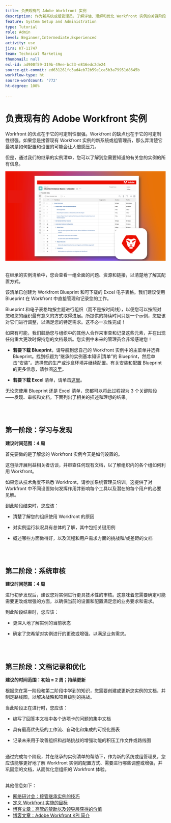 ```yaml
---
title: 负责现有的 Adobe Workfront 实例
description: 作为新系统或组管理员，了解评估、理解和优化 Workfront 实例的关键阶段。
feature: System Setup and Administration
type: Tutorial
role: Admin
level: Beginner,Intermediate,Experienced
activity: use
jira: KT-11747
team: Technical Marketing
thumbnail: null
exl-id: ad900f59-319b-49ee-bc23-e816edc2de24
source-git-commit: ed631261fc3ad4eb72b59e1ca5b3a79951d8645b
workflow-type: ht
source-wordcount: '772'
ht-degree: 100%

---
```


# 负责现有的 Adobe Workfront 实例

Workfront 的优点在于它的可定制性很强。Workfront 的缺点也在于它的可定制性很强。如果您是接管现有 Workfront 实例的新系统或组管理员，那么弄清楚它最初是如何配置和设置的可能会让人倍感压力。

但是，通过我们的继承的实例清单，您可以了解到您需要知道的有关您的实例的所有信息。

![继承的实例清单图像](assets/wf-inherited-instance-image.png)
<br></br>

在继承的实例清单中，您会查看一组全面的问题、资源和链接，以清楚地了解其配置方式。

该清单已创建为 Workfront Blueprint 和可下载的 Excel 电子表格。我们建议使用 Blueprint 在 Workfront 中直接管理和记录您的工作。

Blueprint 和电子表格均按主题进行组织（而不是按时间线），以便您可以按照对您和您的组织最有意义的方式取得进展。所提供的持续时间只是一个示例，您应该对它们进行调整，以满足您的特定需求。这不必一次性完成！

如果有可能，我们鼓励您与组织中的其他人合作来审查和记录这些元素，并在出现任何重大更改时保持您的文档最新。您实例中未来的管理员会非常感谢您！

* <b>若要下载 Blueprint</b>，请导航到您自己的 Workfront 实例中的主菜单并选择 Blueprint。找到标题为“继承的实例基本知识|清单”的 Blueprint，然后单击“安装”。选择您的生产或沙盒环境并继续配置。有关安装和配置 Blueprint 的更多信息，请参阅[这里](https://experienceleague.adobe.com/docs/workfront/using/administration-and-setup/blueprints/blueprints-install.html?lang=zh-Hans)。

* <b>若要下载 Excel </b>清单，请单击[这里](assets/adobe-workfront-system-admin-playbook-inherited-instance.xlsx)。

无论您使用 Blueprint 还是 Excel 清单，您都可以将此过程视为 3 个关键阶段——发现、审核和文档。下面列出了相关的描述和理想的结果。

<br>
</br>

## 第一阶段：学习与发现

<b>建议时间范围：4 周</b>

首先要做的是了解您的 Workfront 实例今天是如何设置的。

这包括开展利益相关者访谈，并审查任何现有文档，以了解组织内的各个组如何利用 Workfront。

如果您从技术角度不熟悉 Workfront，请参加系统管理员培训。这提供了对 Workfront 中不同设置如何发挥作用并影响每个工具以及潜在的每个用户的必要见解。

到此阶段结束时，您应该：

* 清楚了解您的组织使用 Workfront 的原因

* 对实例运行状况具有总体的了解，其中包括关键用例

* 概述哪些方面做得好，以及流程和用户需求方面的挑战和/或差距的文档
<br>
</br>

## 第二阶段：系统审核

<b>建议时间范围：4 周</b>

进行初步发现后，建议您对实例进行更具技术性的审核。这意味着您需要确定可能需要更改或增强的方面，以确保当前的设置和配置满足您的业务要求和需求。

到此阶段结束时，您应该：

* 更深入地了解实例的当前状态

* 确定了您希望对实例进行的更改或增强，以满足业务需求。
<br>
</br>

## 第三阶段：文档记录和优化

<b>建议的时间范围：初始 = 2 周；持续更新</b>

根据您在第一阶段和第二阶段中学到的知识，您需要创建或更新您实例的文档，并制定路线图，以解决战略和项目级别的挑战。

当此阶段正在进行时，您应该：

* 编写了回答本文档中各个选项卡的问题的集中文档

* 具有最高优先级的工作流、自动化和集成的可视化图表

* 记录未来用于改善组织和战略挑战的增强功能的积压工作文件或路线图

<br>
通过完成每个阶段，并在继承的实例清单的帮助下，作为新的系统或组管理员，您应该能够更好地了解 Workfront 实例的配置方式、需要进行哪些调整或增强，并巩固您的文档，从而优化您组织的 Workfront 体验。

<br>
</br>

其他信息如下：
* [网络研讨会：接管继承实例的技巧](https://experienceleaguecommunities.adobe.com/t5/workfront-discussions/webinar-system-admin-essentials-tips-for-taking-over-an-existing/td-p/571873)
* [定义 Workfront 实施的目标](https://experienceleague.adobe.com/docs/workfront/using/administration-and-setup/get-started-administration/define-wf-goals-objectives.html?lang=zh-Hans)
* [博客文章：高管的赞助以及领导层获得的价值](https://experienceleaguecommunities.adobe.com/t5/workfront-blogs/customer-success-tips-executive-sponsorship-and-value-to/ba-p/518353)
* [博客文章：Adobe Workfront KPI 简介](https://experienceleaguecommunities.adobe.com/t5/workfront-blogs/kpi-dashboards-in-the-new-workfront-experience-introduction-to/ba-p/549001)
